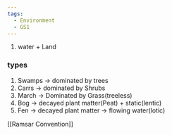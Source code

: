 ```yaml
---
tags:
  - Environment
  - GS1
---
```

1. water + Land
### types
1. Swamps -> dominated by trees
2. Carrs -> dominated by Shrubs
3. March -> Dominated by Grass(treeless)
4. Bog -> decayed plant matter(Peat) + static(lentic)
5. Fen -> decayed plant matter -> flowing water(lotic)

[[Ramsar Convention]]